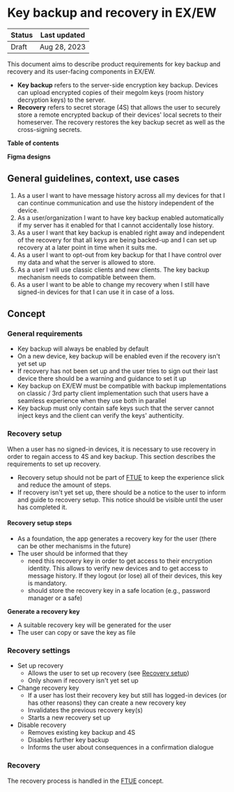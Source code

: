 # Key backup and recovery in EX/EW

| Status | Last updated |
|--|--|
| Draft | Aug 28, 2023 |

This document aims to describe product requirements for key backup and recovery and its user-facing components in EX/EW.

- **Key backup** refers to the server-side encryption key backup. Devices can upload encrypted copies of their megolm keys (room history decryption keys) to the server.
- **Recovery** refers to secret storage (4S) that allows the user to securely store a remote encrypted backup of their devices' local secrets to their homeserver. The recovery restores the key backup secret as well as the cross-signing secrets.

**Table of contents**

**Figma designs**

## General guidelines, context, use cases

1. As a user I want to have message history across all my devices for that I can continue communication and use the history independent of the device.
2. As a user/organization I want to have key backup enabled automatically if my server has it enabled for that I cannot accidentally lose history.
3. As a user I want that key backup is enabled right away and independent of the recovery for that all keys are being backed-up and I can set up recovery at a later point in time when it suits me.
4. As a user I want to opt-out from key backup for that I have control over my data and what the server is allowed to store.
5. As a user I will use classic clients and new clients. The key backup mechanism needs to compatible between them.
6. As a user I want to be able to change my recovery when I still have signed-in devices for that I can use it in case of a loss.

## Concept

### General requirements

- Key backup will always be enabled by default
- On a new device, key backup will be enabled even if the recovery isn't yet set up
- If recovery has not been set up and the user tries to sign out their last device there should be a warning and guidance to set it up
- Key backup on EX/EW must be compatible with backup implementations on classic / 3rd party client implementation such that users have a seamless experience when they use both in parallel
- Key backup must only contain safe keys such that the server cannot inject keys and the client can verify the keys' authenticity.

### Recovery setup
When a user has no signed-in devices, it is necessary to use recovery in order to regain access to 4S and key backup. This section describes the requirements to set up recovery.

- Recovery setup should not be part of [FTUE](https://github.com/vector-im/element-meta/blob/develop/docs/FTUE.md) to keep the experience slick and reduce the amount of steps.
- If recovery isn't yet set up, there should be a notice to the user to inform and guide to recovery setup. This notice should be visible until the user has completed it.

#### Recovery setup steps
- As a foundation, the app generates a recovery key for the user (there can be other mechanisms in the future)
- The user should be informed that they
  - need this recovery key in order to get access to their encryption identity. This allows to verify new devices and to get access to message history. If they logout (or lose) all of their devices, this key is mandatory.
  - should store the recovery key in a safe location (e.g., password manager or a safe)

**Generate a recovery key**
- A suitable recovery key will be generated for the user
- The user can copy or save the key as file

### Recovery settings
- Set up recovery
  -  Allows the user to set up recovery (see [Recovery setup](#recovery-setup))
  -  Only shown if recovery isn't yet set up
- Change recovery key
  - If a user has lost their recovery key but still has logged-in devices (or has other reasons) they can create a new recovery key
  - Invalidates the previous recovery key(s)
  - Starts a new recovery set up
- Disable recovery
  - Removes existing key backup and 4S
  - Disables further key backup
  - Informs the user about consequences in a confirmation dialogue

### Recovery
The recovery process is handled in the [FTUE](https://github.com/vector-im/element-meta/blob/develop/docs/FTUE.md) concept.
